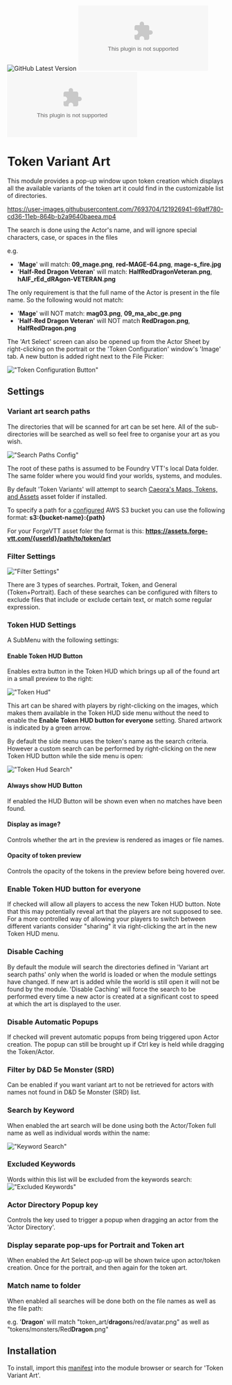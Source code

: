 
![GitHub Latest Version](https://img.shields.io/github/v/release/Aedif/TokenVariants?sort=semver)
![GitHub Latest Release](https://img.shields.io/github/downloads/Aedif/TokenVariants/latest/token-variants.zip)
![GitHub All Releases](https://img.shields.io/github/downloads/Aedif/TokenVariants/token-variants.zip)
# Token Variant Art

This module provides a pop-up window upon token creation which displays all the available variants of the token art it could find in the customizable list of directories.


https://user-images.githubusercontent.com/7693704/121926941-69aff780-cd36-11eb-864b-b2a9640baeea.mp4



The search is done using the Actor's name, and will ignore special characters, case, or spaces in the files

e.g.

- '**Mage**' will match: **09_mage.png**, **red-MAGE-64.png**, **mage-s_fire.jpg**
- '**Half-Red Dragon Veteran**' will match: **HalfRedDragonVeteran.png**, **hAlF_rEd_dRAgon-VETERAN.png**


The only requirement is that the full name of the Actor is present in the file name. So the following would not match:

- '**Mage**' will NOT match: **mag03.png**, **09_ma_abc_ge.png**
- '**Half-Red Dragon Veteran**' will NOT match **RedDragon.png**, **HalfRedDragon.png**


The 'Art Select' screen can also be opened up from the Actor Sheet by right-clicking on the portrait or the 'Token Configuration' window's 'Image' tab. A new button is added right next to the File Picker:

!["Token Configuration Button"](./docs/token_config_button.png)

## Settings
### Variant art search paths

The directories that will be scanned for art can be set here. All of the sub-directories will be searched as well so feel free to organise your art as you wish.

!["Search Paths Config"](./docs/search_paths.png)

The root of these paths is assumed to be Foundry VTT's local Data folder. The same folder where you would find your worlds, systems, and modules.

By default 'Token Variants' will attempt to search [Caeora's Maps, Tokens, and Assets](https://foundryvtt.com/packages/caeora-maps-tokens-assets) asset folder if installed.

To specify a path for a [configured](https://foundryvtt.com/article/aws-s3/) AWS S3 bucket you can use the following format: **s3:{bucket-name}:{path}**

For your ForgeVTT asset foler the format is this: **https://assets.forge-vtt.com/{userId}/path/to/token/art**

### Filter Settings

!["Filter Settings"](./docs/filter_settings.png)

There are 3 types of searches. Portrait, Token, and General (Token+Portrait). Each of these searches can be configured with filters to exclude files that include or exclude certain text, or match some regular expression.

### Token HUD Settings

A SubMenu with the following settings:

#### Enable Token HUD Button
Enables extra button in the Token HUD which brings up all of the found art in a small preview to the right: 

!["Token Hud"](./docs/token_hud.png)

This art can be shared with players by right-clicking on the images, which makes them available in the Token HUD side menu without the need to enable the **Enable Token HUD button for everyone** setting. Shared artwork is indicated by a green arrow.

By default the side menu uses the token's name as the search criteria. However a custom search can be performed by right-clicking on the new Token HUD button while the side menu is open:

!["Token Hud Search"](./docs/token_hud_search.png)

#### Always show HUD Button

If enabled the HUD Button will be shown even when no matches have been found.

#### Display as image?

Controls whether the art in the preview is rendered as images or file names.

#### Opacity of token preview

Controls the opacity of the tokens in the preview before being hovered over.

### Enable Token HUD button for everyone

If checked will allow all players to access the new Token HUD button. Note that this may potentially reveal art that the players are not supposed to see. For a more controlled way of allowing your players to switch between different variants consider "sharing" it via right-clicking the art in the new Token HUD menu.

### Disable Caching

By default the module will search the directories defined in 'Variant art search paths' only when the world is loaded or when the module settings have changed. If new art is added while the world is still open it will not be found by the module. 'Disable Caching' will force the search to be performed every time a new actor is created at a significant cost to speed at which the art is displayed to the user.

### Disable Automatic Popups

If checked will prevent automatic popups from being triggered upon Actor creation. The popup can still be brought up if Ctrl key is held while dragging the Token/Actor.

### Filter by D&D 5e Monster (SRD)

Can be enabled if you want variant art to not be retrieved for actors with names not found in D&D 5e Monster (SRD) list.

### Search by Keyword

When enabled the art search will be done using both the Actor/Token full name as well as individual words within the name:

!["Keyword Search"](./docs/keyword_search.png)
### Excluded Keywords

Words within this list will be excluded from the keywords search:
!["Excluded Keywords"](./docs/excluded_keywords.png)

### Actor Directory Popup key

Controls the key used to trigger a popup when dragging an actor from the 'Actor Directory'.

### Display separate pop-ups for Portrait and Token art

When enabled the Art Select pop-up will be shown twice upon actor/token creation. Once for the portrait, and then again for the token art.

### Match name to folder

When enabled all searches will be done both on the file names as well as the file path:

e.g. '**Dragon**' will match "token_art/**dragon**s/red/avatar.png" as well as "tokens/monsters/Red**Dragon**.png"

## Installation
To install, import this [manifest](https://raw.githubusercontent.com/Aedif/TokenVariants/master/module.json) into the module browser or search for 'Token Variant Art'.
